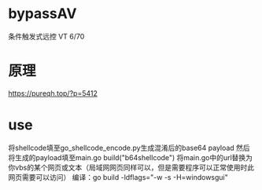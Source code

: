 # bypassAV
条件触发式远控 VT 6/70
# 原理
https://pureqh.top/?p=5412
# use
将shellcode填至go_shellcode_encode.py生成混淆后的base64 payload
然后将生成的payload填至main.go build("b64shellcode")
将main.go中的url替换为你vbs的某个网页或文本（局域网网页同样可以，但是需要程序可以正常使用时此网页需要可以访问）
编译：go build -ldflags="-w -s -H=windowsgui"
